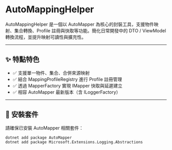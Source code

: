 # AutoMappingHelper

AutoMappingHelper 是一個以 AutoMapper 為核心的封裝工具，支援物件映射、集合轉換、Profile 註冊與快取等功能。簡化日常開發中的 DTO / ViewModel 轉換流程，並提升映射可讀性與擴充性。

---

## ✨ 特點特色

- ✅ 支援單一物件、集合、合併來源映射
- ✅ 結合 MappingProfileRegistry 進行 Profile 註冊管理
- ✅ 透過 MapperFactory 實現 IMapper 快取與延遲建立
- ✅ 相容 AutoMapper 最新版本（含 ILoggerFactory）

---

## 🔧 安裝套件

請確保已安裝 AutoMapper 相關套件：

```bash
dotnet add package AutoMapper
dotnet add package Microsoft.Extensions.Logging.Abstractions
